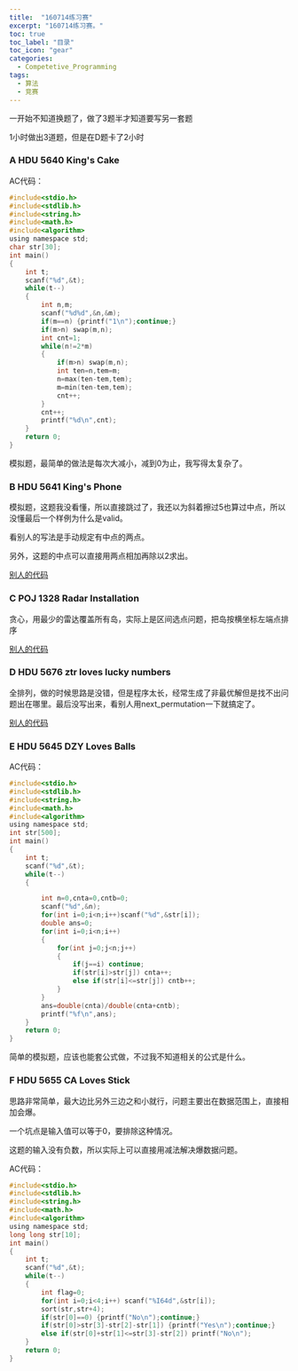 ```yaml
---
title:  "160714练习赛"
excerpt: "160714练习赛。"
toc: true
toc_label: "目录"
toc_icon: "gear"
categories:
  - Competetive_Programming
tags:
  - 算法
  - 竞赛
---
```


一开始不知道换题了，做了3题半才知道要写另一套题

1小时做出3道题，但是在D题卡了2小时


### A HDU 5640 King's Cake

AC代码：

```c
#include<stdio.h>
#include<stdlib.h>
#include<string.h>
#include<math.h>
#include<algorithm>
using namespace std;
char str[30];
int main()
{
    int t;
    scanf("%d",&t);
    while(t--)
    {
        int n,m;
        scanf("%d%d",&n,&m);
        if(m==n) {printf("1\n");continue;}
        if(m>n) swap(m,n);
        int cnt=1;
        while(n!=2*m)
        {
            if(m>n) swap(m,n);
            int ten=n,tem=m;
            n=max(ten-tem,tem);
            m=min(ten-tem,tem);
            cnt++;
        }
        cnt++;
        printf("%d\n",cnt);
    }
    return 0;
}
```

模拟题，最简单的做法是每次大减小，减到0为止，我写得太复杂了。

### B HDU 5641 King's Phone

模拟题，这题我没看懂，所以直接跳过了，我还以为斜着擦过5也算过中点，所以没懂最后一个样例为什么是valid。

看别人的写法是手动规定有中点的两点。

另外，这题的中点可以直接用两点相加再除以2求出。

[别人的代码](http://blog.csdn.net/sinat_30126425/article/details/50904732)

### C POJ 1328 Radar Installation

贪心，用最少的雷达覆盖所有岛，实际上是区间选点问题，把岛按横坐标左端点排序

[别人的代码](http://www.cnblogs.com/UniqueColor/p/4762144.html)

### D HDU 5676 ztr loves lucky numbers

全排列，做的时候思路是没错，但是程序太长，经常生成了非最优解但是找不出问题出在哪里。最后没写出来，看别人用next_permutation一下就搞定了。

[别人的代码](http://m.blog.csdn.net/article/details?id=51384085)

### E HDU 5645 DZY Loves Balls

AC代码：

```c
#include<stdio.h>
#include<stdlib.h>
#include<string.h>
#include<math.h>
#include<algorithm>
using namespace std;
int str[500];
int main()
{
    int t;
    scanf("%d",&t);
    while(t--)
    {

        int n=0,cnta=0,cntb=0;
        scanf("%d",&n);
        for(int i=0;i<n;i++)scanf("%d",&str[i]);
        double ans=0;
        for(int i=0;i<n;i++)
        {
            for(int j=0;j<n;j++)
            {
                if(j==i) continue;
                if(str[i]>str[j]) cnta++;
                else if(str[i]<=str[j]) cntb++;
            }
        }
        ans=double(cnta)/double(cnta+cntb);
        printf("%f\n",ans);
    }
    return 0;
}
```

简单的模拟题，应该也能套公式做，不过我不知道相关的公式是什么。

### F HDU 5655 CA Loves Stick

思路非常简单，最大边比另外三边之和小就行，问题主要出在数据范围上，直接相加会爆。

一个坑点是输入值可以等于0，要排除这种情况。

这题的输入没有负数，所以实际上可以直接用减法解决爆数据问题。

AC代码：

```c
#include<stdio.h>
#include<stdlib.h>
#include<string.h>
#include<math.h>
#include<algorithm>
using namespace std;
long long str[10];
int main()
{
    int t;
    scanf("%d",&t);
    while(t--)
    {
        int flag=0;
        for(int i=0;i<4;i++) scanf("%I64d",&str[i]);
        sort(str,str+4);
        if(str[0]==0) {printf("No\n");continue;}
        if(str[0]>str[3]-str[2]-str[1]) {printf("Yes\n");continue;}
        else if(str[0]+str[1]<=str[3]-str[2]) printf("No\n");
    }
    return 0;
}
```